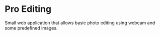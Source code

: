 # Pro Editing
Small web application that allows basic photo editing using webcam and some predefined images.
